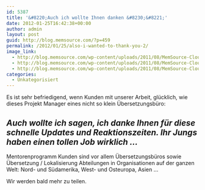 ```yaml
---
id: 5387
title: '&#8220;Auch ich wollte Ihnen danken &#8230;&#8221;'
date: 2012-01-25T16:42:38+00:00
author: admin
layout: post
guid: http://blog.memsource.com/?p=459
permalink: /2012/01/25/also-i-wanted-to-thank-you-2/
image_link:
  - http://blog.memsource.com/wp-content/uploads/2011/08/MemSource-Cloud.png
  - http://blog.memsource.com/wp-content/uploads/2011/08/MemSource-Cloud.png
  - http://blog.memsource.com/wp-content/uploads/2011/08/MemSource-Cloud.png
categories:
  - Unkategorisiert
---
```

Es ist sehr befriedigend, wenn Kunden mit unserer Arbeit, glücklich, wie dieses Projekt Manager eines nicht so klein Übersetzungsbüro:<!--more-->

## _Auch wollte ich sagen, ich danke Ihnen für diese schnelle Updates und Reaktionszeiten. Ihr Jungs haben einen tollen Job wirklich &#8230;_

Mentorenprogramm Kunden sind vor allem Übersetzungsbüros sowie Übersetzung / Lokalisierung Abteilungen in Organisationen auf der ganzen Welt: Nord- und Südamerika, West- und Osteuropa, Asien &#8230;

Wir werden bald mehr zu teilen.